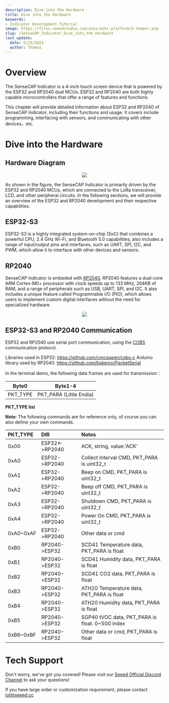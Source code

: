 ```yaml
---
description: Dive into the Hardware
title: Dive into the Hardware
keywords:
- Indicator Development Tutorial
image: https://files.seeedstudio.com/wiki/wiki-platform/S-tempor.png
slug: /SenseCAP_Indicator_Dive_into_the_Hardware
last_update:
  date: 5/23/2023
  author: Thomas
---
```

# **Overview**

The SenseCAP Indicator is a 4-inch touch screen device that is powered by the ESP32 and RP2040 dual MCUs. ESP32 and RP2040 are both highly capable microcontrollers that offer a range of features and functions. 


This chapter will provide detailed information about ESP32 and RP2040 of SenseCAP Indicator, including their functions and usage. It covers include programming, interfacing with sensors, and communicating with other devices，etc.


# **Dive into the Hardware**

## **Hardware Diagram**

<div align="center"><img width={800} src="https://files.seeedstudio.com/wiki/SenseCAP/SenseCAP_Indicator/SenseCAP_Indicator_6.png"/></div>

As shown in the figure, the SenseCAP Indicator is primarily driven by the ESP32 and RP2040 MCUs, which are connected to the LoRa transceiver, LCD, and other peripheral circuits. 
In the following sections, we will provide an overview of the ESP32 and RP2040 development and their respective capabilities.

## **ESP32-S3**

ESP32-S3 is a highly integrated system-on-chip (SoC) that combines a powerful CPU, 2.4 GHz Wi-Fi, and Bluetooth 5.0 capabilities, also includes a range of input/output pins and interfaces, such as UART, SPI, I2C, and PWM, which allow it to interface with other devices and sensors.



## **RP2040**

SenseCAP Indicator is embeded with [RP2040](https://www.seeedstudio.com/Raspberry-Pi-Pico-p-4832.html?), RP2040 features a dual-core ARM Cortex-M0+ processor with clock speeds up to 133 MHz, 264KB of RAM, and a range of peripherals such as USB, UART, SPI, and I2C. It also includes a unique feature called Programmable I/O (PIO), which allows users to implement custom digital interfaces without the need for specialized hardware.




<div align="center"><img width={800} src="https://files.seeedstudio.com/wiki/SenseCAP/SenseCAP_Indicator/rppinout.png"/></div>


## **ESP32-S3 and RP2040 Communication**

ESP32 and RP2040 use serial port communication, using the [COBS](http://www.stuartcheshire.org/papers/COBSforToN.pdf) communication protocol. 


Libraries used in ESP32:  https://github.com/cmcqueen/cobs-c
Arduino library used by RP2040:  https://github.com/bakercp/PacketSerial


In the terminal demo, the following data frames are used for transmission：

| Byte0    | Byte1-4          |
| -------- | ---------------- |
| PKT_TYPE | PKT_PARA (Little Endia)  |


**PKT_TYPE list**


**Note**: The following commands are for reference only, of course you can also define your own commands.


| PKT_TYPE  | DIR	 | Notes  |
|:----------|:----------|:----------|
| 0x00    | ESP32<->RP2040    |   ACK, string, value:'ACK'  |
| 0xA0    | ESP32->RP2040    |  Collect Interval CMD, PKT_PARA is uint32_t |
| 0xA1    | ESP32->RP2040    |  Beep on CMD, PKT_PARA is uint32_t   |
| 0xA2    | ESP32->RP2040    |  Beep off CMD, PKT_PARA is uint32_t  |
| 0xA3    | ESP32->RP2040    |  Shutdown CMD, PKT_PARA is uint32_t  |
| 0xA4    | ESP32->RP2040    |  Power On CMD, PKT_PARA is uint32_t  |
| 0xA0~0xAF  | ESP32->RP2040    |  Other data or cmd   |
| 0xB0    | RP2040->ESP32    | SCD41 Temperature data, PKT_PARA is float    |
| 0xB1    | RP2040->ESP32    | SCD41 Humidity data, PKT_PARA is float    |
| 0xB2    | RP2040->ESP32    | SCD41 CO2 data, PKT_PARA is float    |
| 0xB3    | RP2040->ESP32    | ATH20 Temperature data, PKT_PARA is float    |
| 0xB4    | RP2040->ESP32    | ATH20 Humidity data, PKT_PARA is float    |
| 0xB5    | RP2040->ESP32    | SGP40 tVOC data, PKT_PARA is float. 0~500 index   |
| 0xB6~0xBF    | RP2040->ESP32    | Other data or cmd, PKT_PARA is float    |



    
# **Tech Support**

Don't worry, we've got you covered! Please visit our [Seeed Official Discord Channel](https://discord.gg/cPpeuQMM) to ask your questions! 

If you have large order or customization requirement, please contact iot@seeed.cc